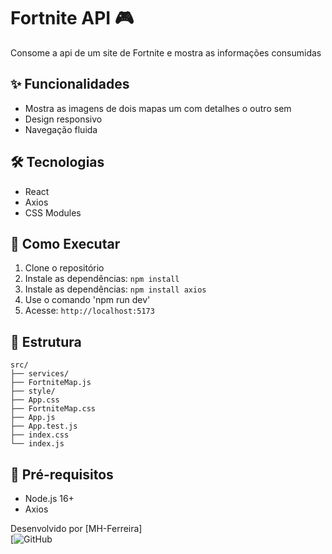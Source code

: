 # Fortnite API 🎮

Consome a api de um site de Fortnite e mostra as informações consumidas

## ✨ Funcionalidades
- Mostra as imagens de dois mapas um com detalhes o outro sem
- Design responsivo
- Navegação fluida

## 🛠 Tecnologias
- React
- Axios
- CSS Modules

## 🚀 Como Executar
1. Clone o repositório
2. Instale as dependências: `npm install`
3. Instale as dependências: `npm install axios`
4. Use o comando 'npm run dev'
5. Acesse: `http://localhost:5173`

## 📂 Estrutura
```
src/
├── services/
├── FortniteMap.js
├── style/
├── App.css
├── FortniteMap.css
├── App.js
├── App.test.js
├── index.css
└── index.js
```

## 📌 Pré-requisitos
- Node.js 16+
- Axios


Desenvolvido por [MH-Ferreira]  
[![GitHub](https://github.com/MH-Ferreira)
